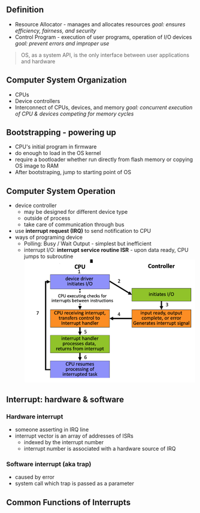 ## Definition
- Resource Allocator - manages and allocates resources
  *goal: ensures efficiency, fairness, and security*
- Control Program - execution of user programs, operation of I/O devices
  *goal: prevent errors and improper use*
> OS, as a system API, is the only interface between user applications and hardware

## Computer System Organization
- CPUs
- Device controllers
- Interconnect of CPUs, devices, and memory
*goal: concurrent execution of CPU & devices competing for memory cycles*

## Bootstrapping - powering up
- CPU's initial program in firmware
- do enough to load in the OS kernel
- require a bootloader whether run directly from flash memory or copying OS image to RAM
- After bootstraping, jump to starting point of OS

## Computer System Operation
- device controller 
	- may be designed for different device type
	- outside of process
	- take care of communication through bus
- use **interrupt request (IRQ)** to send notification to CPU
- ways of programing device
	- Polling: Busy / Wait Output - simplest but inefficient
	- interrupt I/O: **interrupt service routine ISR** - upon data ready, CPU jumps to subroutine
![]()
![](assets/ISR-flowchart.png)

## Interrupt: hardware & software
### Hardware interrupt
- someone asserting in IRQ line
- interrupt vector is an array of addresses of ISRs
	- indexed by the interrupt number
	- interrupt number is associated with a hardware source of IRQ
### Software interrupt (aka trap)
- caused by error
- system call which trap is passed as a parameter
## Common Functions of Interrupts

